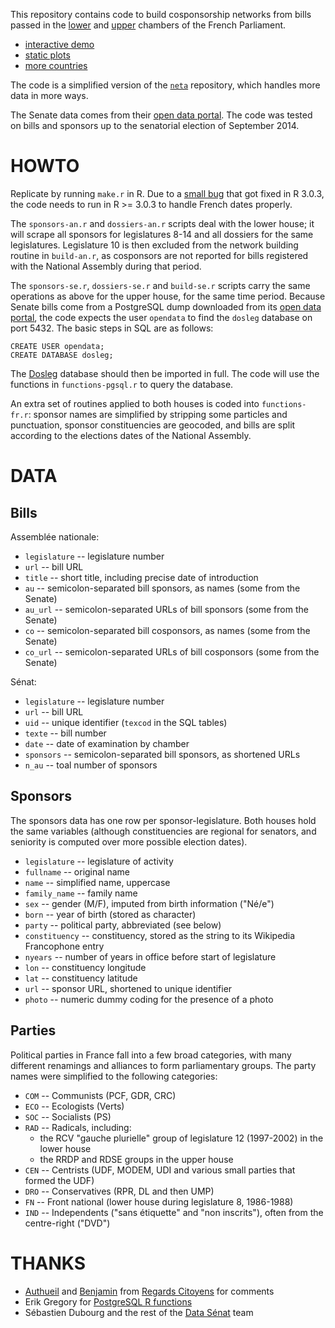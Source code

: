 This repository contains code to build cosponsorship networks from bills passed in the [lower][an] and [upper][se] chambers of the French Parliament.

- [interactive demo](http://f.briatte.org/parlviz/parlement)
- [static plots](http://f.briatte.org/parlviz/parlement/plots.html)
- [more countries](https://github.com/briatte/parlnet)

[an]: http://www.assemblee-nationale.fr/
[se]: http://www.senat.fr/

The code is a simplified version of the [`neta`](https://github.com/briatte/neta) repository, which handles more data in more ways.

The Senate data comes from their [open data portal][ds]. The code was tested on bills and sponsors up to the senatorial election of September 2014.

[ds]: http://data.senat.fr/

# HOWTO

Replicate by running `make.r` in R. Due to a [small bug](https://github.com/hadley/lubridate/issues/194) that got fixed in R 3.0.3, the code needs to run in R >= 3.0.3 to handle French dates properly.

The `sponsors-an.r` and `dossiers-an.r` scripts deal with the lower house; it will scrape all sponsors for legislatures 8-14 and all dossiers for the same legislatures. Legislature 10 is then excluded from the network building routine in `build-an.r`, as cosponsors are not reported for bills registered with the National Assembly during that period.

The `sponsors-se.r`, `dossiers-se.r` and `build-se.r` scripts carry the same operations as above for the upper house, for the same time period. Because Senate bills come from a PostgreSQL dump downloaded from its [open data portal][ds], the code expects the user `opendata` to find the `dosleg` database on port 5432. The basic steps in SQL are as follows:

```{SQL}
CREATE USER opendata;
CREATE DATABASE dosleg;
```

The [Dosleg](http://data.senat.fr/dosleg/) database should then be imported in full. The code will use the functions in `functions-pgsql.r` to query the database.

An extra set of routines applied to both houses is coded into `functions-fr.r`: sponsor names are simplified by stripping some particles and punctuation, sponsor constituencies are geocoded, and bills are split according to the elections dates of the National Assembly.

# DATA

## Bills

Assemblée nationale:

- `legislature` -- legislature number
- `url` -- bill URL
- `title` -- short title, including precise date of introduction
- `au` -- semicolon-separated bill sponsors, as names (some from the Senate)
- `au_url` -- semicolon-separated URLs of bill sponsors (some from the Senate)
- `co` -- semicolon-separated bill cosponsors, as names (some from the Senate)
- `co_url` -- semicolon-separated URLs of bill cosponsors (some from the Senate)

Sénat:

- `legislature` -- legislature number
- `url` -- bill URL
- `uid` -- unique identifier (`texcod` in the SQL tables)
- `texte` -- bill number
- `date` -- date of examination by chamber
- `sponsors` -- semicolon-separated bill sponsors, as shortened URLs
- `n_au` -- toal number of sponsors

## Sponsors

The sponsors data has one row per sponsor-legislature. Both houses hold the same variables (although constituencies are regional for senators, and seniority is computed over more possible election dates).

- `legislature` -- legislature of activity
- `fullname` -- original name
- `name` -- simplified name, uppercase
- `family_name` -- family name
- `sex` -- gender (M/F), imputed from birth information ("Né/e")
- `born` -- year of birth (stored as character)
- `party` -- political party, abbreviated (see below)
- `constituency` -- constituency, stored as the string to its Wikipedia Francophone entry
- `nyears` -- number of years in office before start of legislature
- `lon` -- constituency longitude
- `lat` -- constituency latitude
- `url` -- sponsor URL, shortened to unique identifier
- `photo` -- numeric dummy coding for the presence of a photo

## Parties

Political parties in France fall into a few broad categories, with many different renamings and alliances to form parliamentary groups. The party names were simplified to the following categories:

- `COM` -- Communists (PCF, GDR, CRC)
- `ECO` -- Ecologists (Verts)
- `SOC` -- Socialists (PS)
- `RAD` -- Radicals, including:
	- the RCV "gauche plurielle" group of legislature 12 (1997-2002) in the lower house
	- the RRDP and RDSE groups in the upper house
- `CEN` -- Centrists (UDF, MODEM, UDI and various small parties that formed the UDF)
- `DRO` -- Conservatives (RPR, DL and then UMP)
- `FN` -- Front national (lower house during legislature 8, 1986-1988)
- `IND` -- Independents ("sans étiquette" and "non inscrits"), often from the centre-right ("DVD")

# THANKS

* [Authueil][authueil] and [Benjamin][roux] from [Regards Citoyens][rc] for comments
* Erik Gregory for [PostgreSQL R functions](http://anrprogrammer.wordpress.com/2013/07/27/easier-database-querying-with-r/)
* Sébastien Dubourg and the rest of the [Data Sénat](http://data.senat.fr/) team

[authueil]: https://twitter.com/Authueil
[rc]: http://www.regardscitoyens.org/
[roux]: http://www.medialab.sciences-po.fr/people/benjamin-ooghe-tabanou/
